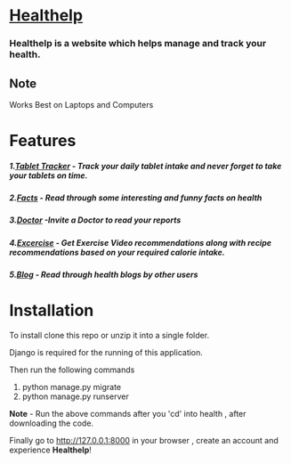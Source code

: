 # [Healthelp](https://healthelp.herokuapp.com)
### Healthelp is a website which helps manage and track your health.




## Note
Works Best on Laptops and Computers

# Features
##### 1.[Tablet Tracker](https://healthelp.herokuapp.com/tablets) - Track your daily tablet intake and never forget to take your tablets on time.  

##### 2.[Facts](https://healthelp.herokuapp.com/facts) - Read through some interesting and funny facts on health  

##### 3.[Doctor](https://healthelp.herokuapp.com/doctor) -Invite a Doctor to read your reports  

##### 4.[Excercise](https://healthelp.herokuapp.com/excercise) - Get Exercise Video recommendations along with recipe recommendations based on your required calorie intake.  

##### 5.[Blog](https://healthelp.herokuapp.com/blog) - Read through health blogs by other users

# Installation
To install clone this repo or unzip it into a single folder.

Django is required for the running of this application.

Then run the following commands
1. python manage.py migrate
2. python manage.py runserver

**Note** - Run the above commands after you 'cd' into health , after downloading the code.

Finally go to http://127.0.0.1:8000 in your browser , create an account and experience **Healthelp**!


